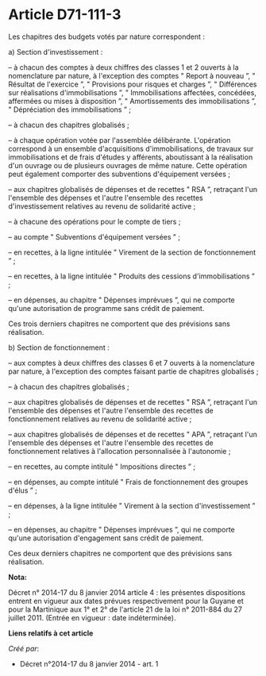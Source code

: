 # Article D71-111-3

Les chapitres des budgets votés par nature correspondent :

a) Section d'investissement :

– à chacun des comptes à deux chiffres des classes 1 et 2 ouverts à la nomenclature par nature, à l'exception des comptes "
Report à nouveau ”, " Résultat de l'exercice ”, " Provisions pour risques et charges ”, " Différences sur réalisations
d'immobilisations ”, " Immobilisations affectées, concédées, affermées ou mises à disposition ”, " Amortissements des
immobilisations ”, " Dépréciation des immobilisations ” ;

– à chacun des chapitres globalisés ;

– à chaque opération votée par l'assemblée délibérante. L'opération correspond à un ensemble d'acquisitions
d'immobilisations, de travaux sur immobilisations et de frais d'études y afférents, aboutissant à la réalisation d'un ouvrage
ou de plusieurs ouvrages de même nature. Cette opération peut également comporter des subventions d'équipement versées ;

– aux chapitres globalisés de dépenses et de recettes " RSA ”, retraçant l'un l'ensemble des dépenses et l'autre l'ensemble
des recettes d'investissement relatives au revenu de solidarité active ;

– à chacune des opérations pour le compte de tiers ;

– au compte " Subventions d'équipement versées ” ;

– en recettes, à la ligne intitulée " Virement de la section de fonctionnement ” ;

– en recettes, à la ligne intitulée " Produits des cessions d'immobilisations ” ;

– en dépenses, au chapitre " Dépenses imprévues ”, qui ne comporte qu'une autorisation de programme sans crédit de paiement.

Ces trois derniers chapitres ne comportent que des prévisions sans réalisation.

b) Section de fonctionnement :

– aux comptes à deux chiffres des classes 6 et 7 ouverts à la nomenclature par nature, à l'exception des comptes faisant
partie de chapitres globalisés ;

– à chacun des chapitres globalisés ;

– aux chapitres globalisés de dépenses et de recettes " RSA ”, retraçant l'un l'ensemble des dépenses et l'autre l'ensemble
des recettes de fonctionnement relatives au revenu de solidarité active ;

– aux chapitres globalisés de dépenses et de recettes " APA ”, retraçant l'un l'ensemble des dépenses et l'autre l'ensemble
des recettes de fonctionnement relatives à l'allocation personnalisée à l'autonomie ;

– en recettes, au compte intitulé " Impositions directes ” ;

– en dépenses, au compte intitulé " Frais de fonctionnement des groupes d'élus ” ;

– en dépenses, à la ligne intitulée " Virement à la section d'investissement ” ;

– en dépenses, au chapitre " Dépenses imprévues ”, qui ne comporte qu'une autorisation d'engagement sans crédit de paiement.

Ces deux derniers chapitres ne comportent que des prévisions sans réalisation.

**Nota:**

Décret n° 2014-17 du 8 janvier 2014 article 4 : les présentes dispositions entrent en vigueur aux dates prévues
respectivement pour la Guyane et pour la Martinique aux 1° et 2° de l'article 21 de la loi n° 2011-884 du 27 juillet 2011.
(Entrée en vigueur : date indéterminée).

**Liens relatifs à cet article**

_Créé par_:

  - Décret n°2014-17 du 8 janvier 2014 - art. 1
